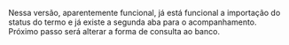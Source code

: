 Nessa versão, aparentemente funcional, já está funcional a importação do status do termo e já existe a segunda aba para o acompanhamento.
Próximo passo será alterar a forma de consulta ao banco.